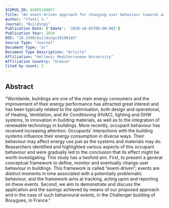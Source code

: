 ```yaml
---
SCOPUS_ID: 85095109857
Title: "An event-driven approach for changing user behaviour towards an enhanced building’s energy efficiency"
Author: "Yfanti S."
Journal: "Buildings"
Publication Date: {'$date': '2020-10-01T00:00:00Z'}
Publication Year: 2020
DOI: "10.3390/buildings10100183"
Source Type: "Journal"
Document Type: "ar"
Document Type Description: "Article"
Affiliation: "Hellenic Mediterranean University"
Affiliation Country: "Greece"
Cited by count: 5
---
```


## Abstract
"Worldwide, buildings are one of the main energy consumers and the improvement of their energy performance has attracted great interest and has been typically related to the optimisation, both design and operational, of Heating, Ventilation, and Air Conditioning (HVAC), lighting and DHW systems, to innovation in building materials, as well as to the integration of renewable technology in buildings. More recently, occupant behaviour has received increasing attention. Occupants’ interactions with the building systems influence their energy consumption in diverse ways. Their behaviour may affect energy use just as the systems and materials may do. Researchers identified and highlighted various aspects of this occupant behaviour and were gradually led to the conclusion that its effect might be worth investigating. This study has a twofold aim. First, to present a general conceptual framework to define, monitor and eventually change user behaviour in buildings. This framework is called “event-driven”; events are distinct moments in time associated with a potentially problematic behaviour, and the framework aims at tracking, acting upon and reporting on these events. Second, we aim to demonstrate and discuss the application and the savings achieved by means of our proposed approach and in the case of such behavioural events, in the Challenger building of Bouygues, in France."
